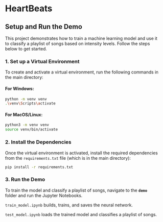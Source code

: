 # HeartBeats

## Setup and Run the Demo

This project demonstrates how to train a machine learning model and use it to classify a playlist of songs based on intensity levels. Follow the steps below to get started.

### 1. Set up a Virtual Environment

To create and activate a virtual environment, run the following commands in the main directory:

#### **For Windows:**
```bash
python -m venv venv
.\venv\Scripts\activate
```

#### **For MacOS/Linux:**
```bash
python3 -m venv venv
source venv/bin/activate
```

### 2. Install the Dependencies
Once the virtual environment is activated, install the required dependencies from the `requirements.txt` file (which is in the main directory):
```bash
pip install -r requirements.txt
```

### 3. Run the Demo
To train the model and classify a playlist of songs, navigate to the **`demo`** folder and run the Jupyter Notebooks. 

`train_model.ipynb` builds, trains, and saves the neural network.

`test_model.ipynb` loads the trained model and classifies a playlist of songs.